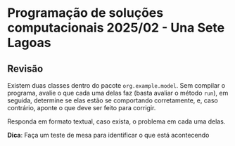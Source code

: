 # Programação de soluções computacionais 2025/02 - Una Sete Lagoas

## Revisão

Existem duas classes dentro do pacote `org.example.model`. Sem compilar o programa, avalie o que cada uma delas faz 
(basta avaliar o método `run`), em seguida, determine se elas estão se comportando corretamente, e, caso contrário,
aponte o que deve ser feito para corrigir.

Responda em formato textual, caso exista, o problema em cada uma delas.

**Dica**: Faça um teste de mesa para identificar o que está acontecendo